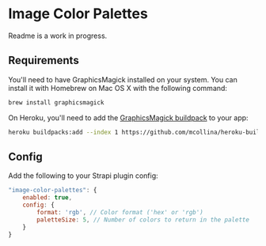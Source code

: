# Image Color Palettes

Readme is a work in progress.

## Requirements
You'll need to have GraphicsMagick installed on your system. You can install it with Homebrew on Mac OS X with the following command:

```bash
brew install graphicsmagick
```

On Heroku, you'll need to add the [GraphicsMagick buildpack](https://github.com/mcollina/heroku-buildpack-graphicsmagick) to your app:

```bash
heroku buildpacks:add --index 1 https://github.com/mcollina/heroku-buildpack-graphicsmagick.git
```

## Config
Add the following to your Strapi plugin config:

```javascript
"image-color-palettes": {
    enabled: true,
    config: {
        format: 'rgb', // Color format ('hex' or 'rgb')
        paletteSize: 5, // Number of colors to return in the palette
    }
}
```